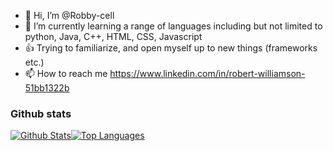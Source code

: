 - 👋 Hi, I’m @Robby-cell
- 🌱 I’m currently learning a range of languages including but not limited to python, Java, C++, HTML, CSS, Javascript
- 👍 Trying to familiarize, and open myself up to new things (frameworks etc.)
- 📫 How to reach me https://www.linkedin.com/in/robert-williamson-51bb1322b

### Github stats

[![Github Stats](https://github-readme-stats.vercel.app/api?username=Robby-cell&show_icons=true&count_private=true&bg_color=161320&text_color=D9E0EE&icon_color=DDB6F2&title_color=96CDFB)](https://github.com/anuraghazra/github-readme-stats)[![Top Languages](https://github-readme-stats.vercel.app/api/top-langs/?username=robby-cell&layout=compact&bg_color=161320&text_color=D9E0EE&icon_color=DDB6F2&title_color=96CDFB)](https://github.com/anuraghazra/github-readme-stats)
